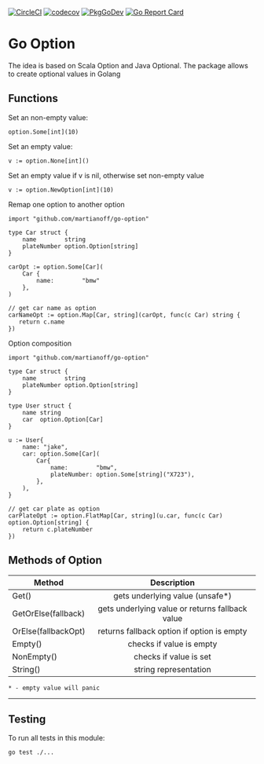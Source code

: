 [![CircleCI](https://dl.circleci.com/status-badge/img/gh/martianoff/go-option/tree/main.svg?style=svg)](https://dl.circleci.com/status-badge/redirect/gh/martianoff/go-option/tree/main)
[![codecov](https://codecov.io/gh/martianoff/go-option/graph/badge.svg?token=NQICPHBEUQ)](https://codecov.io/gh/martianoff/go-option)
[![PkgGoDev](https://pkg.go.dev/badge/github.com/martianoff/go-option)](https://pkg.go.dev/github.com/martianoff/go-option)
[![Go Report Card](https://goreportcard.com/badge/github.com/martianoff/go-option)](https://goreportcard.com/report/github.com/martianoff/go-option)

# Go Option

The idea is based on Scala Option and Java Optional. The package allows to create optional values in Golang

## Functions

Set an non-empty value:
```
option.Some[int](10) 
```

Set an empty value:
```
v := option.None[int]() 
```

Set an empty value if v is nil, otherwise set non-empty value
```
v := option.NewOption[int](10)
```

Remap one option to another option
```
import "github.com/martianoff/go-option"

type Car struct {
    name        string
    plateNumber option.Option[string]
}

carOpt := option.Some[Car](
    Car {
        name:        "bmw"
    },
)

// get car name as option
carNameOpt := option.Map[Car, string](carOpt, func(c Car) string {
   return c.name
})
```

Option composition
```
import "github.com/martianoff/go-option"

type Car struct {
    name        string
    plateNumber option.Option[string]
}

type User struct {
    name string
    car  option.Option[Car]
}

u := User{
    name: "jake",
    car: option.Some[Car](
        Car{
            name:        "bmw",
            plateNumber: option.Some[string]("X723"),
        },
    ),
}

// get car plate as option
carPlateOpt := option.FlatMap[Car, string](u.car, func(c Car) option.Option[string] {
    return c.plateNumber
})
```

## Methods of Option

| Method |                   Description                   |
|--------|:-----------------------------------------------:|
| Get() |         gets underlying value (unsafe*)         |
| GetOrElse(fallback) | gets underlying value or returns fallback value |
| OrElse(fallbackOpt) |   returns fallback option if option is empty    |
| Empty() |            checks if value is empty             |
| NonEmpty() |             checks if value is set              |
| String() |              string representation              |
`* - empty value will panic`

---
## Testing

To run all tests in this module:

```
go test ./...
```
